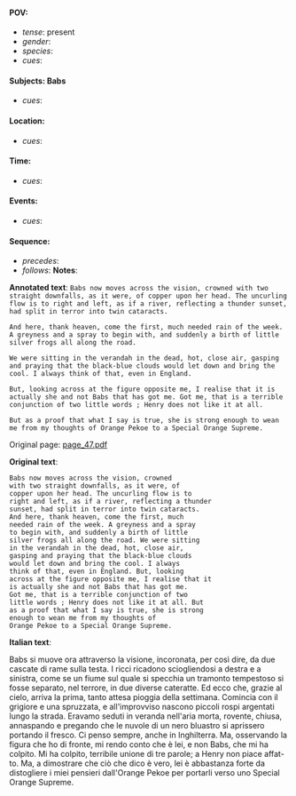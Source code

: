 #### POV: 
  - *tense*: present
  - *gender*:
  - *species*:
  - *cues*:
#### Subjects: Babs
  - *cues*:
#### Location:
  - *cues*:
#### Time:
  - *cues*:
#### Events:
  - *cues*:
#### Sequence:
  - *precedes*: 
  - *follows*:
**Notes**:


**Annotated text**:
`Babs now moves across the vision, crowned with two straight downfalls, as it were, of copper upon her head. The uncurling flow is to right and left, as if a river, reflecting a thunder sunset, had split in terror into twin cataracts.`

`And here, thank heaven, come the first, much needed rain of the week. A greyness and a spray to begin with, and suddenly a birth of little silver frogs all along the road.`

`We were sitting in the verandah in the dead, hot, close air, gasping and praying that the black-blue clouds would let down and bring the cool. I always think of that, even in England.`

`But, looking across at the figure opposite me, I realise that it is actually she and not Babs that has got me. Got me, that is a terrible conjunction of two little words ; Henry does not like it at all.` 

`But as a proof that what I say is true, she is strong enough to wean me from my thoughts of Orange Pekoe to a Special Orange Supreme.`

Original page:
[page_47.pdf](https://github.com/vigji/cainjb/blob/main/source_material/pages/page_47.pdf)

**Original text**:
```
Babs now moves across the vision, crowned 
with two straight downfalls, as it were, of 
copper upon her head. The uncurling flow is to 
right and left, as if a river, reflecting a thunder 
sunset, had split in terror into twin cataracts. 
And here, thank heaven, come the first, much 
needed rain of the week. A greyness and a spray 
to begin with, and suddenly a birth of little 
silver frogs all along the road. We were sitting 
in the verandah in the dead, hot, close air, 
gasping and praying that the black-blue clouds 
would let down and bring the cool. I always 
think of that, even in England. But, looking 
across at the figure opposite me, I realise that it 
is actually she and not Babs that has got me. 
Got me, that is a terrible conjunction of two 
little words ; Henry does not like it at all. But 
as a proof that what I say is true, she is strong 
enough to wean me from my thoughts of 
Orange Pekoe to a Special Orange Supreme. 
```


**Italian text**:

Babs si muove ora attraverso la visione, incoronata, per così dire, da due cascate di rame sulla testa. I ricci ricadono sciogliendosi a destra e a sinistra, come se un fiume sul quale si specchia un tramonto tempestoso si fosse separato, nel terrore, in due diverse cateratte. Ed ecco che, grazie al cielo, arriva la prima, tanto attesa pioggia della settimana. Comincia con il grigiore e una spruzzata, e all'improvviso nascono piccoli rospi argentati lungo la strada. Eravamo seduti in veranda nell'aria morta, rovente, chiusa, annaspando e pregando che le nuvole di un nero bluastro si aprissero portando il fresco. Ci penso sempre, anche in Inghilterra. Ma, osservando la figura che ho di fronte, mi rendo conto che è lei, e non Babs, che mi ha colpito. Mi ha colpito, terribile unione di tre parole; a Henry non piace affat-to. Ma, a dimostrare che ciò che dico è vero, lei è abbastanza forte da distogliere i miei pensieri dall'Orange Pekoe per portarli verso uno Special Orange Supreme.

